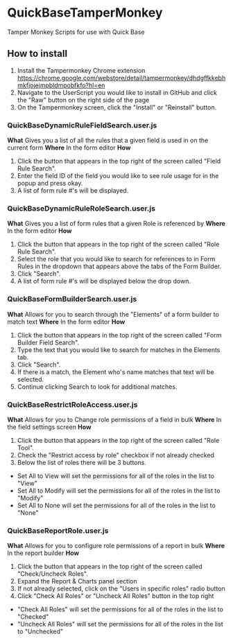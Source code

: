 # QuickBaseTamperMonkey
Tamper Monkey Scripts for use with Quick Base
## How to install
1. Install the Tampermonkey Chrome extension https://chrome.google.com/webstore/detail/tampermonkey/dhdgffkkebhmkfjojejmpbldmpobfkfo?hl=en
2. Navigate to the UserScript you would like to install in GitHub and click the "Raw" button on the right side of the page
3. On the Tampermonkey screen, click the "Install" or "Reinstall" button.

### QuickBaseDynamicRuleFieldSearch.user.js
**What** Gives you a list of all the rules that a given field is used in on the current form
**Where** In the form editor
**How**
1. Click the button that appears in the top right of the screen called "Field Rule Search".
2. Enter the field ID of the field you would like to see rule usage for in the popup and press okay.
3. A list of form rule #'s will be displayed.
### QuickBaseDynamicRuleRoleSearch.user.js
**What** Gives you a list of form rules that a given Role is referenced by
**Where** In the form editor
**How**
1. Click the button that appears in the top right of the screen called "Role Rule Search".
2. Select the role that you would like to search for references to in Form Rules in the dropdown that appears above the tabs of the Form Builder.
3. Click "Search".
4. A list of form rule #'s will be displayed below the drop down.
### QuickBaseFormBuilderSearch.user.js
**What** Allows for you to search through the "Elements" of a form builder to match text
**Where** In the form editor
**How**
1. Click the button that appears in the top right of the screen called "Form Builder Field Search".
2. Type the text that you would like to search for matches in the Elements tab.
3. Click "Search".
4. If there is a match, the Element who's name matches that text will be selected.
5. Continue clicking Search to look for additional matches.
### QuickBaseRestrictRoleAccess.user.js
**What** Allows for you to Change role permissions of a field in bulk
**Where** In the field settings screen
**How**
1. Click the button that appears in the top right of the screen called "Role Tool".
2. Check the "Restrict access by role" checkbox if not already checked
3. Below the list of roles there will be 3 buttons.

* Set All to View will set the permissions for all of the roles in the list to "View"
* Set All to Modify will set the permissions for all of the roles in the list to "Modify"
* Set All to None will set the permissions for all of the roles in the list to "None"
### QuickBaseReportRole.user.js
**What** Allows for you to configure role permissions of a report in bulk
**Where** In the report builder
**How**
1. Click the button that appears in the top right of the screen called "Check/Uncheck Roles".
2. Expand the Report & Charts panel section
3. If not already selected, click on the "Users in specific roles" radio button
4. Click "Check All Roles" or "Uncheck All Roles" button in the top right

* "Check All Roles" will set the permissions for all of the roles in the list to "Checked"
* "Uncheck All Roles" will set the permissions for all of the roles in the list to "Unchecked"